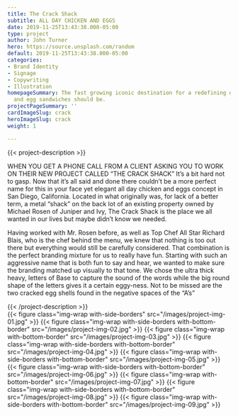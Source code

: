 ```yaml
---
title: The Crack Shack
subtitle: ALL DAY CHICKEN AND EGGS
date: 2019-11-25T13:43:38.000-05:00
type: project
author: John Turner
hero: https://source.unsplash.com/random
default: 2019-11-25T13:43:38.000-05:00
categories:
- Brand Identity
- Signage
- Copywriting
- Illustration
homepageSummary: The fast growing iconic destination for a redefining of what chicken
  and egg sandwiches should be.
projectPageSummary: ''
cardImageSlug: crack
heroImageSlug: crack
weight: 1

---
```

{{< project-description >}}
<p>WHEN YOU GET A PHONE CALL FROM A CLIENT ASKING YOU TO WORK ON THEIR NEW PROJECT CALLED “THE CRACK SHACK” It’s a bit hard not to gasp. Now that it’s all said and done there couldn’t be a more perfect name for this in your face yet elegant all day chicken and eggs concept in San Diego, California. Located in what originally was, for lack of a better term, a metal “shack” on the back lot of an existing property owned by Michael Rosen of Juniper and Ivy, The Crack Shack is the place we all wanted in our lives but maybe didn’t know we needed.</p>
<p>Having worked with Mr. Rosen before, as well as Top Chef All Star Richard Blais, who is the chef behind the menu, we knew that nothing is too out there but everything would still be carefully considered. That combination is the perfect branding mixture for us to really have fun. Starting with such an aggressive name that is both fun to say and hear, we wanted to make sure the branding matched up visually to that tone. We chose the ultra thick heavy, letters of Base to capture the sound of the words while the big round shape of the letters gives it a certain eggy-ness. Not to be missed are the two cracked egg shells found in the negative spaces of the “A’s”</p>
{{< /project-description >}}

<div class="project-item">
{{< figure class="img-wrap with-side-borders" src="/images/project-img-01.jpg" >}}
{{< figure class="img-wrap with-side-borders with-bottom-border" src="/images/project-img-02.jpg" >}}
{{< figure class="img-wrap with-bottom-border" src="/images/project-img-03.jpg" >}}
{{< figure class="img-wrap with-side-borders with-bottom-border" src="/images/project-img-04.jpg" >}}
{{< figure class="img-wrap with-side-borders with-bottom-border" src="/images/project-img-05.jpg" >}}
{{< figure class="img-wrap with-side-borders with-bottom-border" src="/images/project-img-06.jpg" >}}
{{< figure class="img-wrap with-bottom-border" src="/images/project-img-07.jpg" >}}
{{< figure class="img-wrap with-side-borders with-bottom-border" src="/images/project-img-08.jpg" >}}
{{< figure class="img-wrap with-side-borders with-bottom-border" src="/images/project-img-09.jpg" >}}
</div>
